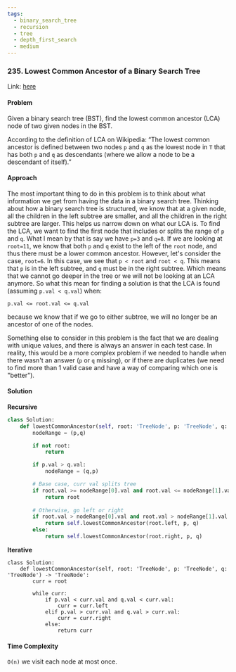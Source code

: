 ```yaml
---
tags:
  - binary_search_tree
  - recursion
  - tree
  - depth_first_search
  - medium
---
```


### 235. Lowest Common Ancestor of a Binary Search Tree

Link: [here](https://leetcode.com/problems/lowest-common-ancestor-of-a-binary-search-tree/description/)

#### Problem
Given a binary search tree (BST), find the lowest common ancestor (LCA) node of two given nodes in the BST.

According to the definition of LCA on Wikipedia: “The lowest common ancestor is defined between two nodes `p` and `q` as the lowest node in `T` that has both `p` and `q` as descendants (where we allow a node to be a descendant of itself).”

#### Approach
The most important thing to do in this problem is to think about what information we get from having the data in a binary search tree. Thinking about how a binary search tree is structured, we know that at a given node, all the children in the left subtree are smaller, and all the children in the right subtree are larger. This helps us narrow down on what our LCA is.
To find the LCA, we want to find the first node that includes or splits the range of `p` and `q`. What I mean by that is say we have `p=3` and `q=8`. If we are looking at `root=11`, we know that both `p` and `q` exist to the left of the `root` node, and thus there must be a lower common ancestor. However, let's consider the case, `root=6`. In this case, we see that `p < root` and `root < q`. This means that `p` is in the left subtree, and `q` must be in the right subtree. Which means that we cannot go deeper in the tree or we will not be looking at an LCA anymore.
So what this mean for finding a solution is that the LCA is found (assuming `p.val < q.val`) when:
```
p.val <= root.val <= q.val
```
because we know that if we go to either subtree, we will no longer be an ancestor of one of the nodes. 

Something else to consider in this problem is the fact that we are dealing with unique values, and there is always an answer in each test case. In reality, this would be a more complex problem if we needed to handle when there wasn't an answer (`p` or `q` missing), or if there are duplicates (we need to find more than 1 valid case and have a way of comparing which one is "better").

#### Solution
**Recursive**
```python
class Solution:
    def lowestCommonAncestor(self, root: 'TreeNode', p: 'TreeNode', q: 'TreeNode') -> 'TreeNode':
        nodeRange = (p,q)

        if not root:
            return

        if p.val > q.val:
            nodeRange = (q,p)

        # Base case, curr val splits tree
        if root.val >= nodeRange[0].val and root.val <= nodeRange[1].val:
            return root
        
        # Otherwise, go left or right
        if root.val > nodeRange[0].val and root.val > nodeRange[1].val:
            return self.lowestCommonAncestor(root.left, p, q)
        else:
            return self.lowestCommonAncestor(root.right, p, q)
```
**Iterative**
```
class Solution:
    def lowestCommonAncestor(self, root: 'TreeNode', p: 'TreeNode', q: 'TreeNode') -> 'TreeNode':
        curr = root

        while curr:
            if p.val < curr.val and q.val < curr.val:
                curr = curr.left
            elif p.val > curr.val and q.val > curr.val:
                curr = curr.right
            else:
                return curr
```

#### Time Complexity
`O(n)` we visit each node at most once. 